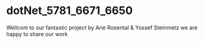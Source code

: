 # dotNet_5781_6671_6650

Wellcom to our fantastic project 
by Arie Rosental & Yossef Steinmetz 
we are happy to share our work 
